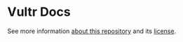 # Vultr Docs

See more information [about this repository](https://vultr.github.io/vultr-docs/) and its [license](https://vultr.github.io/vultr-docs/license/).
